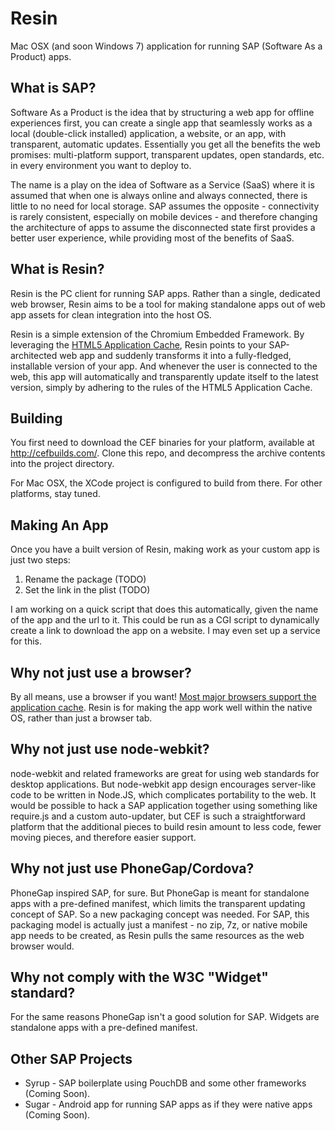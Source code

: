 Resin
=====

Mac OSX (and soon Windows 7) application for running SAP (Software As a Product) apps. 

What is SAP?
------------

Software As a Product is the idea that by structuring a web app for offline experiences first, you can create a single app that seamlessly works as a local (double-click installed) application, a website, or an app, with transparent, automatic updates. Essentially you get all the benefits the web promises: multi-platform support, transparent updates, open standards, etc. in every environment you want to deploy to. 

The name is a play on the idea of Software as a Service (SaaS) where it is assumed that when one is always online and always connected, there is little to no need for local storage. SAP assumes the opposite - connectivity is rarely consistent, especially on mobile devices - and therefore changing the architecture of apps to assume the disconnected state first provides a better user experience, while providing most of the benefits of SaaS.

What is Resin?
--------------

Resin is the PC client for running SAP apps. Rather than a single, dedicated web browser, Resin aims to be a tool for making standalone apps out of web app assets for clean integration into the host OS. 

Resin is a simple extension of the Chromium Embedded Framework. By leveraging the [HTML5 Application Cache](http://www.html5rocks.com/en/tutorials/appcache/beginner/), Resin points to your SAP-architected web app and suddenly transforms it into a fully-fledged, installable version of your app. And whenever the user is connected to the web, this app will automatically and transparently update itself to the latest version, simply by adhering to the rules of the HTML5 Application Cache. 

Building
--------

You first need to download the CEF binaries for your platform, available at http://cefbuilds.com/. Clone this repo, and decompress the archive contents into the project directory. 

For Mac OSX, the XCode project is configured to build from there.
For other platforms, stay tuned.

Making An App
-------------

Once you have a built version of Resin, making work as your custom app is just two steps:

1. Rename the package (TODO)
2. Set the link in the plist (TODO)

I am working on a quick script that does this automatically, given the name of the app and the url to it. This could be run as a CGI script to dynamically create a link to download the app on a website. I may even set up a service for this.

Why not just use a browser?
---------------------------
By all means, use a browser if you want! [Most major browsers support the application cache](http://caniuse.com/offline-apps). Resin is for making the app work well within the native OS, rather than just a browser tab.

Why not just use node-webkit?
-----------------------------
node-webkit and related frameworks are great for using web standards for desktop applications. But node-webkit app design encourages server-like code to be written in Node.JS, which complicates portability to the web. It would be possible to hack a SAP application together using something like require.js and a custom auto-updater, but CEF is such a straightforward platform that the additional pieces to build resin amount to less code, fewer moving pieces, and therefore easier support.

Why not just use PhoneGap/Cordova?
----------------------------------
PhoneGap inspired SAP, for sure. But PhoneGap is meant for standalone apps with a pre-defined manifest, which limits the transparent updating concept of SAP. So a new packaging concept was needed. For SAP, this packaging model is actually just a manifest - no zip, 7z, or native mobile app needs to be created, as Resin pulls the same resources as the web browser would.

Why not comply with the W3C "Widget" standard?
----------------------------------------------
For the same reasons PhoneGap isn't a good solution for SAP. Widgets are standalone apps with a pre-defined manifest.

Other SAP Projects
------------------
 * Syrup - SAP boilerplate using PouchDB and some other frameworks (Coming Soon).
 * Sugar - Android app for running SAP apps as if they were native apps (Coming Soon).

